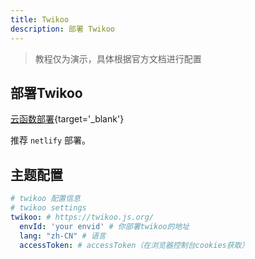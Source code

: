 ```yaml
---
title: Twikoo
description: 部署 Twikoo
---
```


> 教程仅为演示，具体根据官方文档进行配置

## 部署Twikoo

[云函数部署](https://twikoo.js.org/backend.html){target='_blank'}

推荐 `netlify` 部署。

## 主题配置

```yaml [_config.solitude.yml]
# twikoo 配置信息
# twikoo settings
twikoo: # https://twikoo.js.org/
  envId: 'your envid' # 你部署twikoo的地址
  lang: "zh-CN" # 语言
  accessToken: # accessToken（在浏览器控制台cookies获取）
```
